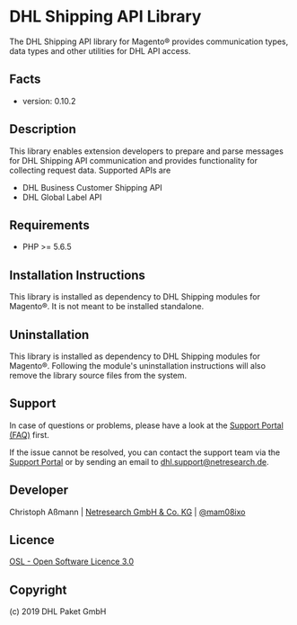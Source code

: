 DHL Shipping API Library
========================

The DHL Shipping API library for Magento® provides communication types, data
types and other utilities for DHL API access.

Facts
-----
* version: 0.10.2

Description
-----------
This library enables extension developers to prepare and parse messages for
DHL Shipping API communication and provides functionality for collecting request
data. Supported APIs are
* DHL Business Customer Shipping API
* DHL Global Label API

Requirements
------------
* PHP >= 5.6.5

Installation Instructions
-------------------------
This library is installed as dependency to DHL Shipping modules for Magento®.
It is not meant to be installed standalone.

Uninstallation
--------------
This library is installed as dependency to DHL Shipping modules for Magento®.
Following the module's uninstallation instructions will also remove the library
source files from the system.

Support
-------
In case of questions or problems, please have a look at the
[Support Portal (FAQ)](http://dhl.support.netresearch.de/) first.

If the issue cannot be resolved, you can contact the support team via the
[Support Portal](http://dhl.support.netresearch.de/) or by sending an email
to <dhl.support@netresearch.de>.

Developer
---------
Christoph Aßmann | [Netresearch GmbH & Co. KG](http://www.netresearch.de/) | [@mam08ixo](https://twitter.com/mam08ixo)

Licence
-------
[OSL - Open Software Licence 3.0](http://opensource.org/licenses/osl-3.0.php)

Copyright
---------
(c) 2019 DHL Paket GmbH
